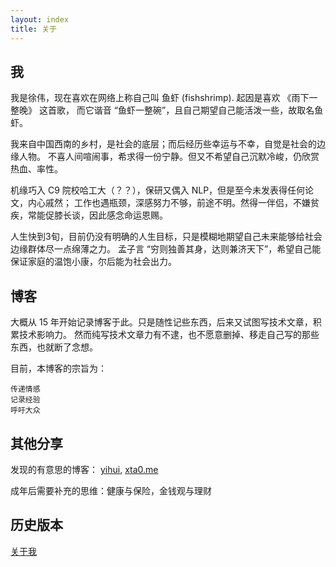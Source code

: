 ```yaml
---
layout: index
title: 关于
---
```


<style type="text/css">
.contentpanel h2 {
    color: #333;
}

</style>


## 我

我是徐伟，现在喜欢在网络上称自己叫 鱼虾 (fishshrimp). 起因是喜欢 《雨下一整晚》 这首歌，
而它谐音 “鱼虾一整碗”，且自己期望自己能活泼一些，故取名鱼虾。

我来自中国西南的乡村，是社会的底层；而后经历些幸运与不幸，自觉是社会的边缘人物。
不喜人间喧闹事，希求得一份宁静。但又不希望自己沉默冷峻，仍欣赏热血、率性。

机缘巧入 C9 院校哈工大（？？），保研又偶入 NLP，但是至今未发表得任何论文，内心戚然； 
工作也遇瓶颈，深感努力不够，前途不明。然得一伴侣，不嫌贫疾，常能促膝长谈，因此感念命运恩赐。

人生快到3旬，目前仍没有明确的人生目标，只是模糊地期望自己未来能够给社会边缘群体尽一点绵薄之力。
孟子言 “穷则独善其身，达则兼济天下”，希望自己能保证家庭的温饱小康，尔后能为社会出力。

## 博客

大概从 15 年开始记录博客于此。只是随性记些东西，后来又试图写技术文章，积累技术影响力。
然而纯写技术文章力有不逮，也不愿意删掉、移走自己写的那些东西，也就断了念想。

目前，本博客的宗旨为：

    传递情感
    记录经验
    呼吁大众

## 其他分享

发现的有意思的博客： [yihui](https://yihui.org/), [xta0.me](https://xta0.me/)

成年后需要补充的思维：健康与保险，金钱观与理财

## 历史版本

[关于我](me.html)
